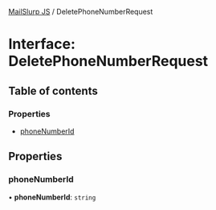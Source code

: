 [MailSlurp JS](../README.md) / DeletePhoneNumberRequest

# Interface: DeletePhoneNumberRequest

## Table of contents

### Properties

- [phoneNumberId](DeletePhoneNumberRequest.md#phonenumberid)

## Properties

### phoneNumberId

• **phoneNumberId**: `string`
